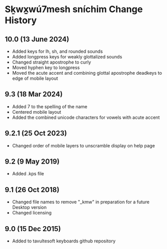 Sḵwx̱wú7mesh sníchim Change History
============================

10.0 (13 June 2024)
-----------------
* Added keys for lh, sh, and rounded sounds
* Added longpress keys for weakly glottalized sounds
* Changed straight apostrophe to curly
* Moved hyphen key to longpress
* Moved the acute accent and combining glottal apostrophe deadkeys to edge of mobile layout

9.3 (18 Mar 2024)
-----------------
* Added 7 to the spelling of the name
* Centered mobile layout
* Added the combined unicode characters for vowels with acute accent

9.2.1 (25 Oct 2023)
-----------------
* Changed order of mobile layers to unscramble display on help page

9.2 (9 May 2019)
-----------------
* Added .kps file

9.1 (26 Oct 2018)
-----------------
* Changed file names to remove "_kmw" in preparation for a future Desktop version
* Changed licensing

9.0 (15 Dec 2015)
-----------------

* Added to tavultesoft keyboards github repository

